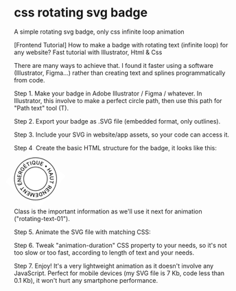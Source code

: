 # css rotating svg badge

A simple rotating svg badge, only css infinite loop animation

[Frontend Tutorial] How to make a badge with rotating text (infinite loop) for any website? Fast tutorial with Illustrator, Html & Css

There are many ways to achieve that. I found it faster using a software (Illustrator, Figma...) rather than creating text and splines programmatically from code.

Step 1. Make your badge in Adobe Illustrator / Figma / whatever. In Illustrator, this involve to make a perfect circle path, then use this path for "Path text" tool (T).

Step 2. Export your badge as .SVG file (embedded format, only outlines).

Step 3. Include your SVG in website/app assets, so your code can access it.

Step 4. Create the basic HTML structure for the badge, it looks like this:

<div>
<img src="files/Texte-cercle-rotating-01.svg" alt="badge" width="100" height="100" class="rotating-text-01">
</div>

Class is the important information as we'll use it next for animation ("rotating-text-01").

Step 5. Animate the SVG file with matching CSS:

<style>
.rotating-text-01{
  animation-name: rotateA;
  animation-duration: 30s;
  animation-iteration-count: infinite;
  animation-timing-function: linear;
}

@keyframes rotateA{
  from{ transform: rotate(-360deg); }
  to{ transform: rotate(360deg); }
}
</style>

Step 6. Tweak "animation-duration" CSS property to your needs, so it's not too slow or too fast, according to length of text and your needs.

Step 7. Enjoy! It's a very lightweight animation as it doesn't involve any JavaScript. Perfect for mobile devices (my SVG file is 7 Kb, code less than 0.1 Kb), it won't hurt any smartphone performance.
